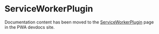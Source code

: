# ServiceWorkerPlugin

Documentation content has been moved to the [ServiceWorkerPlugin][] page in the PWA devdocs site.

[ServiceWorkerPlugin]: https://pwastudio.io/pwa-buildpack/reference/serviceworker-plugin/
